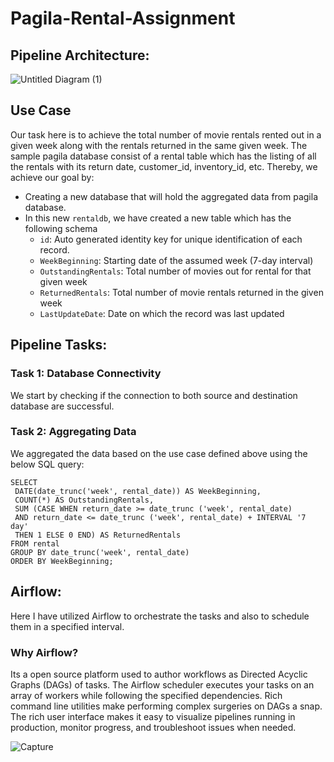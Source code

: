 # Pagila-Rental-Assignment

## Pipeline Architecture:

![Untitled Diagram (1)](https://user-images.githubusercontent.com/59846364/125049481-054f3200-e06f-11eb-8525-aef8f54ecaf9.png)

## Use Case

Our task here is to achieve the total number of movie rentals rented out in a given week along with the rentals returned in the same given week.
The sample pagila database consist of a rental table which has the listing of all the rentals with its return date, customer_id, inventory_id, etc.
Thereby, we achieve our goal by:

- Creating a new database that will hold the aggregated data from pagila database.
- In this new `rentaldb`, we have created a new table which has the following schema
  - `id`: Auto generated identity key for unique identification of each record.
  - `WeekBeginning`: Starting date of the assumed week (7-day interval)
  - `OutstandingRentals`: Total number of movies out for rental for that given week
  - `ReturnedRentals`: Total number of movie rentals returned in the given week
  - `LastUpdateDate`: Date on which the record was last updated


  
 ## Pipeline Tasks:
 
 ### Task 1: Database Connectivity
 We start by checking if the connection to both source and destination database are successful.
 
 ### Task 2: Aggregating Data
 We aggregated the data based on the use case defined above using the below SQL query:
 
 ```
 SELECT
  DATE(date_trunc('week', rental_date)) AS WeekBeginning,
  COUNT(*) AS OutstandingRentals,
  SUM (CASE WHEN return_date >= date_trunc ('week', rental_date)
  AND return_date <= date_trunc ('week', rental_date) + INTERVAL '7 day'
  THEN 1 ELSE 0 END) AS ReturnedRentals
FROM rental
GROUP BY date_trunc('week', rental_date)
ORDER BY WeekBeginning;
 ```
  
## Airflow:

Here I have utilized Airflow to orchestrate the tasks and also to schedule them in a specified interval.

### Why Airflow?
Its a open source platform used to author workflows as Directed Acyclic Graphs (DAGs) of tasks. The Airflow scheduler executes your tasks on an array of workers while following the specified dependencies. Rich command line utilities make performing complex surgeries on DAGs a snap. The rich user interface makes it easy to visualize pipelines running in production, monitor progress, and troubleshoot issues when needed.

![Capture](https://user-images.githubusercontent.com/59846364/125050396-ea30f200-e06f-11eb-8d26-8a78c276c515.PNG)

